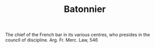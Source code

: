 ---
title: Batonnier
permalink: "/definitions/batonnier.html"
body: The chief of the French bar in its various centres, who presides in the councll
  of discipline. Arg. Fr. Merc. Law, 546
published_at: '2018-07-07'
layout: post
---
